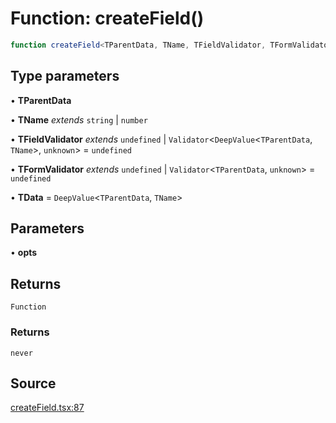 # Function: createField()

```ts
function createField<TParentData, TName, TFieldValidator, TFormValidator, TData>(opts): () => never
```

## Type parameters

• **TParentData**

• **TName** *extends* `string` \| `number`

• **TFieldValidator** *extends* `undefined` \| `Validator`\<`DeepValue`\<`TParentData`, `TName`\>, `unknown`\> = `undefined`

• **TFormValidator** *extends* `undefined` \| `Validator`\<`TParentData`, `unknown`\> = `undefined`

• **TData** = `DeepValue`\<`TParentData`, `TName`\>

## Parameters

• **opts**

## Returns

`Function`

### Returns

`never`

## Source

[createField.tsx:87](https://github.com/TanStack/form/blob/ada0211684adc85c41587b076e1217390ff5344e/packages/solid-form/src/createField.tsx#L87)
